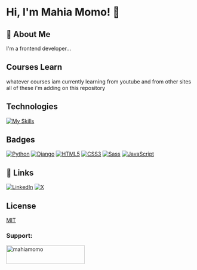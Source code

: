 
# Hi, I'm  Mahia Momo! 👋


## 🚀 About Me
I'm a frontend developer...


## Courses Learn

whatever courses iam currently learning from youtube and from other sites all of these i'm adding on this repository




## Technologies
[![My Skills](https://skillicons.dev/icons?i=html,css,js,tailwindcss,scss,c,cpp,python,django)](https://skillicons.dev)

## Badges

[![Python](https://img.shields.io/badge/Python-3.9-blue.svg)](https://www.python.org/)
[![Django](https://img.shields.io/badge/Django-3.2-blue.svg)](https://www.djangoproject.com/)
[![HTML5](https://img.shields.io/badge/HTML5-red.svg)](https://developer.mozilla.org/en-US/docs/Web/HTML)
[![CSS3](https://img.shields.io/badge/CSS3-blue.svg)](https://developer.mozilla.org/en-US/docs/Web/CSS)
[![Sass](https://img.shields.io/badge/Sass-1.32-pink.svg)](https://sass-lang.com/)
[![JavaScript](https://img.shields.io/badge/JavaScript-ES6-yellow.svg)](https://developer.mozilla.org/en-US/docs/Web/JavaScript)


## 🔗 Links
[![LinkedIn](https://img.shields.io/badge/LinkedIn-0A66C2?style=for-the-badge&logo=linkedin&logoColor=white)](https://www.linkedin.com/in/mahiamomo12/)
[![X](https://img.shields.io/badge/X-1DA1F2?style=for-the-badge&logo=twitter&logoColor=white)](https://x.com/mahiamomo?mx=2)

## License

[MIT](https://choosealicense.com/licenses/mit/)

<h3 align="left">Support:</h3>
<p><a href="https://www.buymeacoffee.com/mahiamomo"> <img align="left" src="https://cdn.buymeacoffee.com/buttons/v2/default-yellow.png" height="50" width="210" alt="mahiamomo" /></a></p><br><br>



